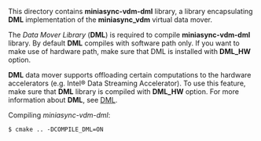 This directory contains **miniasync-vdm-dml** library, a library encapsulating **DML**
implementation of the **miniasync_vdm** virtual data mover.

The *Data Mover Library* (**DML**) is required to compile **miniasync-vdm-dml** library.
By default **DML** compiles with software path only. If you want to make use of
hardware path, make sure that DML is installed with **DML_HW** option.

**DML** data mover supports offloading certain computations to the hardware
accelerators (e.g. Intel® Data Streaming Accelerator). To use this feature, make
sure that **DML** library is compiled with **DML_HW** option.
For more information about **DML**, see [DML](https://github.com/intel/DML).

Compiling *miniasync-vdm-dml*:
```shell
$ cmake .. -DCOMPILE_DML=ON
```
